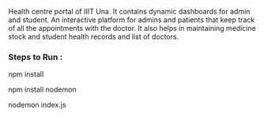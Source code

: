 Health centre portal of IIIT Una. It contains dynamic dashboards for admin and student. An interactive platform for admins and patients that keep track of all the appointments with the doctor. It also helps in maintaining medicine stock and student health records and list of doctors.

### Steps to Run :

npm install 

npm install nodemon

nodemon index.js
